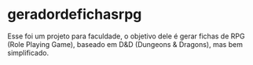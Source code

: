 # geradordefichasrpg
Esse foi um projeto para faculdade, o objetivo dele é gerar fichas de RPG (Role Playing Game), baseado em D&amp;D (Dungeons &amp; Dragons), mas bem simplificado.
